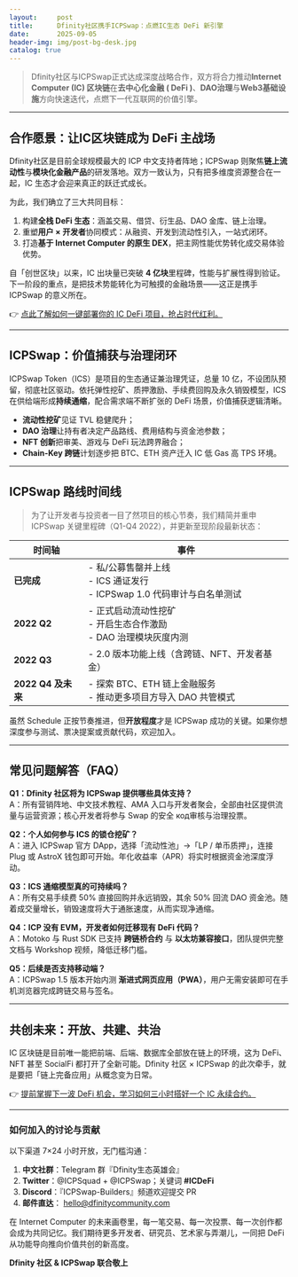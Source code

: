 ```yaml
---
layout:     post
title:      Dfinity社区携手ICPSwap：点燃IC生态 DeFi 新引擎
date:       2025-09-05
header-img: img/post-bg-desk.jpg
catalog: true
---
```


> Dfinity社区与ICPSwap正式达成深度战略合作，双方将合力推动**Internet Computer (IC) 区块链**在**去中心化金融 ( DeFi )**、**DAO治理**与**Web3基础设施**方向快速迭代，点燃下一代互联网的价值引擎。

---

## 合作愿景：让IC区块链成为 DeFi 主战场

Dfinity社区是目前全球规模最大的 ICP 中文支持者阵地；ICPSwap 则聚焦**链上流动性**与**模块化金融产品**的研发落地。双方一致认为，只有把多维度资源整合在一起，IC 生态才会迎来真正的跃迁式成长。  

为此，我们确立了三大共同目标：  
1. 构建**全栈 DeFi 生态**：涵盖交易、借贷、衍生品、DAO 金库、链上治理。  
2. 重塑**用户 × 开发者**协同模式：从融资、开发到流动性引入，一站式闭环。  
3. 打造**基于 Internet Computer 的原生 DEX**，把主网性能优势转化成交易体验优势。  

自「创世区块」以来，IC 出块量已突破 **4 亿块**里程碑，性能与扩展性得到验证。下一阶段的重点，是把技术势能转化为可触摸的金融场景——这正是携手 ICPSwap 的意义所在。  

👉 [点此了解如何一键部署你的 IC DeFi 项目，抢占时代红利。](https://okxdog.com/)

---

## ICPSwap：价值捕获与治理闭环

ICPSwap Token（ICS）是项目的生态通证兼治理凭证，总量 10 亿，不设团队预留，彻底社区驱动。依托弹性挖矿、质押激励、手续费回购及永久销毁模型，ICS 在供给端形成**持续通缩**，配合需求端不断扩张的 DeFi 场景，价值捕获逻辑清晰。

- **流动性挖矿**见证 TVL 稳健爬升；  
- **DAO 治理**让持有者决定产品路线、费用结构与资金池参数；  
- **NFT 创新**把审美、游戏与 DeFi 玩法跨界融合；  
- **Chain-Key 跨链**计划逐步把 BTC、ETH 资产迁入 IC 低 Gas 高 TPS 环境。  

---

## ICPSwap 路线时间线

> 为了让开发者与投资者一目了然项目的核心节奏，我们精简并重申 ICPSwap 关键里程碑（Q1-Q4 2022），并更新至现阶段最新状态：

| 时间轴 | 事件 |
|--------|------|
| **已完成** |  - 私/公募售罄并上线 <br>- ICS 通证发行 <br>- ICPSwap 1.0 代码审计与白名单测试 |
| **2022 Q2** |  - 正式启动流动性挖矿 <br>- 开启生态合作激励 <br>- DAO 治理模块灰度内测 |
| **2022 Q3** |  - 2.0 版本功能上线（含跨链、NFT、开发者基金） |
| **2022 Q4 及未来** |  - 探索 BTC、ETH 链上金融服务 <br>- 推动更多项目方导入 DAO 共管模式 |

虽然 Schedule 正按节奏推进，但**开放程度**才是 ICPSwap 成功的关键。如果你想深度参与测试、票决提案或贡献代码，欢迎加入。

---

## 常见问题解答（FAQ）

**Q1：Dfinity 社区将为 ICPSwap 提供哪些具体支持？**  
A：所有营销阵地、中文技术教程、AMA 入口与开发者聚会，全部由社区提供流量与运营资源；核心开发者将参与 Swap 的安全 код审核与治理投票。

**Q2：个人如何参与 ICS 的锁仓挖矿？**  
A：进入 ICPSwap 官方 DApp，选择「流动性池」→「LP / 单币质押」，连接 Plug 或 AstroX 钱包即可开始。年化收益率（APR）将实时根据资金池深度浮动。

**Q3：ICS 通缩模型真的可持续吗？**  
A：所有交易手续费 50% 直接回购并永远销毁，其余 50% 回流 DAO 资金池。随着成交量增长，销毁速度将大于通胀速度，从而实现净通缩。

**Q4：ICP 没有 EVM，开发者如何迁移现有 DeFi 代码？**  
A：Motoko 与 Rust SDK 已支持 **跨链桥合约** 与 **以太坊兼容接口**，团队提供完整文档与 Workshop 视频，降低迁移门槛。

**Q5：后续是否支持移动端？**  
A：ICPSwap 1.5 版本开始内测 **渐进式网页应用（PWA）**，用户无需安装即可在手机浏览器完成跨链交易与签名。

---

## 共创未来：开放、共建、共治

IC 区块链是目前唯一能把前端、后端、数据库全部放在链上的环境，这为 DeFi、NFT 甚至 SocialFi 都打开了全新可能。Dfinity 社区 × ICPSwap 的此次牵手，就是要把「链上完备应用」从概念变为日常。  

👉 [提前掌握下一波 DeFi 机会，学习如何三小时搭好一个 IC 永续合约。](https://okxdog.com/)

---

### 如何加入的讨论与贡献

以下渠道 7×24 小时开放，无门槛沟通：  

1. **中文社群**：Telegram 群『Dfinity生态英雄会』  
2. **Twitter**：@ICPSquad + @ICPSwap；关键词 **#ICDeFi**  
3. **Discord**：『ICPSwap-Builders』频道欢迎提交 PR  
4. **邮件直达**： hello@dfinitycommunity.com  

在 Internet Computer 的未来画卷里，每一笔交易、每一次投票、每一次创作都会成为共同记忆。我们期待更多开发者、研究员、艺术家与弄潮儿，一同把 DeFi 从功能导向推向价值共创的新高度。

**Dfinity 社区 & ICPSwap 联合敬上**